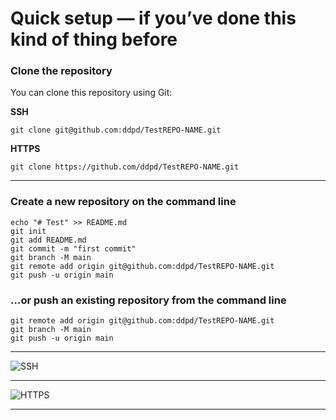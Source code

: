 # Quick setup — if you’ve done this kind of thing before

### Clone the repository

You can clone this repository using Git:

**SSH**
```
git clone git@github.com:ddpd/TestREPO-NAME.git
```

**HTTPS**
```
git clone https://github.com/ddpd/TestREPO-NAME.git
```





--------------------------------------------------------------------

### Create a new repository on the command line
```
echo "# Test" >> README.md
git init
git add README.md
git commit -m "first commit"
git branch -M main
git remote add origin git@github.com:ddpd/TestREPO-NAME.git
git push -u origin main
```

### …or push an existing repository from the command line
```
git remote add origin git@github.com:ddpd/TestREPO-NAME.git
git branch -M main
git push -u origin main
```

--------------------------------------------------------------------

![SSH](https://github.com/user-attachments/assets/f69a62ab-e1cc-4e71-b8cb-25c55130acaa)

--------------------------------------------------------------------

![HTTPS](https://github.com/user-attachments/assets/aa744587-eb72-413a-a24e-a4b0ed278b32)

--------------------------------------------------------------------



